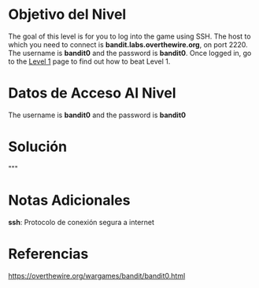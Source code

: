 # Objetivo del Nivel

The goal of this level is for you to log into the game using SSH. The host to which you need to connect is **bandit.labs.overthewire.org**, on port 2220. The username is **bandit0** and the password is **bandit0**. Once logged in, go to the [Level 1](https://overthewire.org/wargames/bandit/bandit1.html) page to find out how to beat Level 1.

# Datos de Acceso Al Nivel

The username is **bandit0** and the password is **bandit0**

# Solución

"""

# Notas Adicionales

**ssh**: Protocolo de conexión segura a internet

# Referencias

https://overthewire.org/wargames/bandit/bandit0.html
